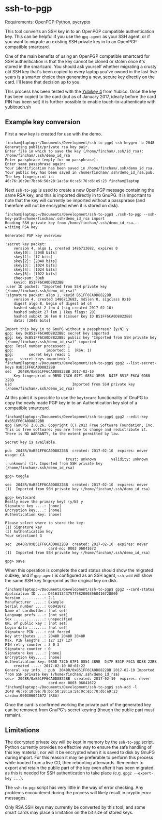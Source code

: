 # ssh-to-pgp

Requirements: [OpenPGP-Python](https://github.com/singpolyma/OpenPGP-Python), [pycrypto](https://pypi.python.org/pypi/pycrypto)

This tool converts an SSH key in to an OpenPGP compatible authentication key. This can be helpful if you use the `gpg-agent` as your SSH agent, or if you want to migrate an existing SSH private key in to an OpenPGP compatible smartcard.

One of the main benefits of using an OpenPGP compatible smartcard for SSH authentication is that the key cannot be cloned or stolen once it's stored in the smartcard. You should ask yourself whether migrating a crusty old SSH key that's been copied to every laptop you've owned in the last five years is a smarter choice than generating a new, secure key directly on the card. I'll leave that decision up to you.

This process has been tested with the [Yubikey 4](https://www.yubico.com/products/yubikey-hardware/yubikey4/) from Yubico. Once the key has been copied to the card (but as of January 2017, ideally before the card PIN has been set) it is further possible to enable touch-to-authenticate with [yubitouch.sh](https://github.com/a-dma/yubitouch/blob/master/yubitouch.sh)

## Example key conversion

First a new key is created for use with the demo.

    fincham@laptop:~/Documents/Development/ssh-to-pgp$ ssh-keygen -b 2048
    Generating public/private rsa key pair.
    Enter file in which to save the key (/home/fincham/.ssh/id_rsa): /home/fincham/.ssh/demo_id_rsa
    Enter passphrase (empty for no passphrase): 
    Enter same passphrase again: 
    Your identification has been saved in /home/fincham/.ssh/demo_id_rsa.
    Your public key has been saved in /home/fincham/.ssh/demo_id_rsa.pub.
    The key fingerprint is:
    46:76:10:9e:7b:b6:50:28:1a:5a:0c:e5:70:d6:e9:23 fincham@laptop

Next `ssh-to-pgp` is used to create a new OpenPGP message containing the same RSA key, and this is imported directly in to GnuPG. It is important to note that the key will currently be imported without a passphrase (and therefore will not be encrypted when it is stored on disk).

    fincham@laptop:~/Documents/Development/ssh-to-pgp$ ./ssh-to-pgp --ssh-key-path=/home/fincham/.ssh/demo_id_rsa import
    Reading SSH private key from /home/fincham/.ssh/demo_id_rsa...
    writing RSA key

    Generated PGP key overview
    --------------------------
    :secret key packet:
        version 4, algo 1, created 1486713682, expires 0
        skey[0]: [2048 bits]
        skey[1]: [17 bits]
        skey[2]: [2048 bits]
        skey[3]: [1024 bits]
        skey[4]: [1024 bits]
        skey[5]: [1022 bits]
        checksum: 38eb
        keyid: B51FF6CA0D8822BB
    :user ID packet: "Imported from SSH private key (/home/fincham/.ssh/demo_id_rsa)"
    :signature packet: algo 1, keyid B51FF6CA0D8822BB
        version 4, created 1486713682, md5len 0, sigclass 0x10
        digest algo 8, begin of digest a4 c4
        hashed subpkt 2 len 4 (sig created 2017-02-10)
        hashed subpkt 27 len 1 (key flags: 20)
        hashed subpkt 16 len 8 (issuer key ID B51FF6CA0D8822BB)
        data: [2048 bits]

    Import this key in to GnuPG without a passphrase? [y/N] y
    gpg: key 0xB51FF6CA0D8822BB: secret key imported
    gpg: key 0xB51FF6CA0D8822BB: public key "Imported from SSH private key (/home/fincham/.ssh/demo_id_rsa)" imported
    gpg: Total number processed: 1
    gpg:               imported: 1  (RSA: 1)
    gpg:       secret keys read: 1
    gpg:   secret keys imported: 1
    fincham@laptop:~/Documents/Development/ssh-to-pgp$ gpg2 --list-secret-keys 0xB51FF6CA0D8822BB
    sec   2048R/0xB51FF6CA0D8822BB 2017-02-10
        Key fingerprint = 9B5D 73C6 07F1 0854 3B9B  D47F B51F F6CA 0D88 22BB
    uid                            Imported from SSH private key (/home/fincham/.ssh/demo_id_rsa)

At this point it is possible to use the `keytocard` functionality of GnuPG to copy the newly made PGP key in to an Authentication key slot of a compatible smartcard.

    fincham@laptop:~/Documents/Development/ssh-to-pgp$ gpg2 --edit-key 0xB51FF6CA0D8822BB
    gpg (GnuPG) 2.0.26; Copyright (C) 2013 Free Software Foundation, Inc.
    This is free software: you are free to change and redistribute it.
    There is NO WARRANTY, to the extent permitted by law.

    Secret key is available.

    pub  2048R/0xB51FF6CA0D8822BB  created: 2017-02-10  expires: never       usage: CA  
                                trust: unknown       validity: unknown
    [ unknown] (1). Imported from SSH private key (/home/fincham/.ssh/demo_id_rsa)

    gpg> toggle

    sec  2048R/0xB51FF6CA0D8822BB  created: 2017-02-10  expires: never     
    (1)  Imported from SSH private key (/home/fincham/.ssh/demo_id_rsa)

    gpg> keytocard
    Really move the primary key? (y/N) y
    Signature key ....: [none]
    Encryption key....: [none]
    Authentication key: [none]

    Please select where to store the key:
    (1) Signature key
    (3) Authentication key
    Your selection? 3

    sec  2048R/0xB51FF6CA0D8822BB  created: 2017-02-10  expires: never     
                        card-no: 0003 06041672
    (1)  Imported from SSH private key (/home/fincham/.ssh/demo_id_rsa)

    gpg> save

When this operation is complete the card status should show the migrated subkey, and if `gpg-agent` is configured as an SSH agent, `ssh-add` will show the same SSH key fingerprint as the original key on disk.

    fincham@laptop:~/Documents/Development/ssh-to-pgp$ gpg2 --card-status
    Application ID ...: D5163134375775820003060416720000
    Version ..........: 2.1
    Manufacturer .....: Example
    Serial number ....: 06041672
    Name of cardholder: [not set]
    Language prefs ...: [not set]
    Sex ..............: unspecified
    URL of public key : [not set]
    Login data .......: [not set]
    Signature PIN ....: not forced
    Key attributes ...: 2048R 2048R 2048R
    Max. PIN lengths .: 127 127 127
    PIN retry counter : 3 0 3
    Signature counter : 0
    Signature key ....: [none]
    Encryption key....: [none]
    Authentication key: 9B5D 73C6 07F1 0854 3B9B  D47F B51F F6CA 0D88 22BB
        created ....: 2017-02-10 08:01:22
    General key info..: pub  2048R/0xB51FF6CA0D8822BB 2017-02-10 Imported from SSH private key (/home/fincham/.ssh/demo_id_rsa)
    sec>  2048R/0xB51FF6CA0D8822BB  created: 2017-02-10  expires: never     
                        card-no: 0003 06041672
    fincham@laptop:~/Documents/Development/ssh-to-pgp$ ssh-add -l
    2048 46:76:10:9e:7b:b6:50:28:1a:5a:0c:e5:70:d6:e9:23 cardno:000306041672 (RSA)

Once the card is confirmed working the private part of the generated key can be removed from GnuPG's secret keyring (though the public part must remain).

## Limitations

The decrypted private key will be kept in memory by the `ssh-to-pgp` script. Python currently provides no effective way to ensure the safe handling of this key material, nor will it be encrypted when it is saved to disk by GnuPG during import. For this reason it may be preferable to perform this process while booted from a live CD, then rebooting afterwards. Remember to export and retain the public part of the key even after it has been migrated, as this is needed for SSH authentication to take place (e.g. `gpg2 --export-key ...`).

The `ssh-to-pgp` script has very little in the way of error checking. Any problems encountered during the process will likely result in cryptic error messages.

Only RSA SSH keys may currently be converted by this tool, and some smart cards may place a limitation on the bit size of stored keys.
